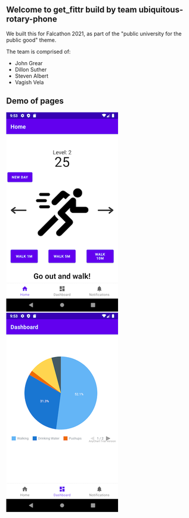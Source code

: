 ## Welcome to get_fittr build by team ubiquitous-rotary-phone

We built this for Falcathon 2021, as part of the "public university for the public good" theme.

The team is comprised of:
 - John Grear
 - Dillon Suther
 - Steven Albert
 - Vagish Vela

## Demo of pages
![home](home.png) ![dash](dashboard.png)
